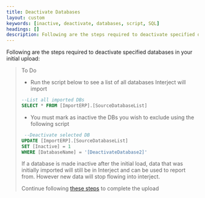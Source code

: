 ```yaml
---
title: Deactivate Databases
layout: custom
keywords: [inactive, deactivate, databases, script, SQL]
headings: []
description: Following are the steps required to deactivate specified databases in your initial upload.
---
```


Following are the steps required to deactivate specified databases in your initial upload:

> To Do
>
>  - Run the script below to see a list of all databases Interject will import
>  ```SQL
> --List all imported DBs
> SELECT * FROM [ImportERP].[SourceDatabaseList]
>  ```
>
>  - You must mark as inactive the DBs you wish to exclude using the following script
> ```SQL
>  --Deactivate selected DB
> UPDATE [ImportERP].[SourceDatabaseList]
> SET [Inactive] = 1 
> WHERE [DatabaseName] = '[DeactivateDatabase2]'
>```
> If a database is made inactive after the initial load, data that was initially imported will still be in Interject and can be used to report from. However new data will stop flowing into interject.
>
> Continue following [these steps](https://docs.gointerject.com/bApps/bFinancials/InitialDataLoad.html#begin-data-load) to complete the upload